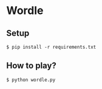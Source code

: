 # Wordle

## Setup

```console
$ pip install -r requirements.txt
```

## How to play?

```console
$ python wordle.py
```
